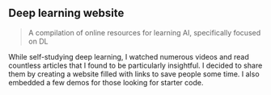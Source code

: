 ## Deep learning website

> A compilation of online resources for learning AI, specifically focused on DL

While self-studying deep learning, I watched numerous videos and read countless articles that I found to be particularly insightful. 
I decided to share them by creating a website filled with links to save people some time. 
I also embedded a few demos for those looking for starter code.
